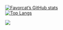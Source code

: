 [![Favorcat’s GitHub stats](https://github-readme-stats.vercel.app/api?username=favorcat&count_private=true&show_icons=true&theme=material-palenight&hide_border=true)](https://github.com/anuraghazra/github-readme-stats)   
[![Top Langs](https://github-readme-stats.vercel.app/api/top-langs/?username=favorcat&layout=compact&theme=material-palenight&hide_border=true&hide=html,jupyter%20notebook)](https://github.com/anuraghazra/github-readme-stats)   
   
![](https://github.com/favorcat/favorcat/blob/output/github-contribution-grid-snake.gif)
